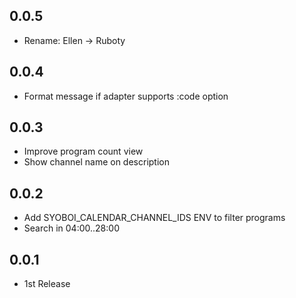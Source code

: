 ## 0.0.5
* Rename: Ellen -> Ruboty

## 0.0.4
* Format message if adapter supports :code option

## 0.0.3
* Improve program count view
* Show channel name on description

## 0.0.2
* Add SYOBOI_CALENDAR_CHANNEL_IDS ENV to filter programs
* Search in 04:00..28:00

## 0.0.1
* 1st Release
